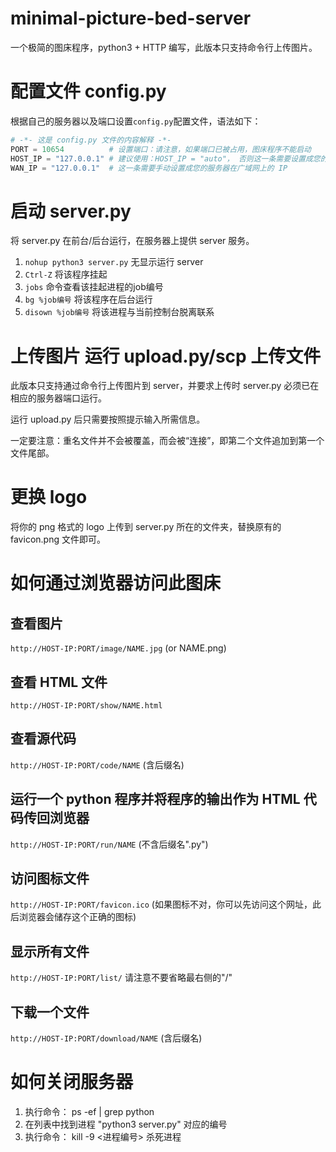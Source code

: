 # minimal-picture-bed-server
一个极简的图床程序，python3 + HTTP 编写，此版本只支持命令行上传图片。

# 配置文件 config.py
根据自己的服务器以及端口设置``config.py``配置文件，语法如下：

```python
# -*- 这是 config.py 文件的内容解释 -*-
PORT = 10654          # 设置端口：请注意，如果端口已被占用，图床程序不能启动
HOST_IP = "127.0.0.1" # 建议使用：HOST_IP = "auto"， 否则这一条需要设置成您的服务器在局域网中的 IP
WAN_IP = "127.0.0.1"  # 这一条需要手动设置成您的服务器在广域网上的 IP
```

# 启动 server.py
将 server.py 在前台/后台运行，在服务器上提供 server 服务。

1. ``nohup python3 server.py`` 无显示运行 server
2. ``Ctrl-Z`` 将该程序挂起
3. ``jobs`` 命令查看该挂起进程的job编号
4. ``bg %job编号`` 将该程序在后台运行
5. ``disown %job编号`` 将该进程与当前控制台脱离联系

# 上传图片 运行 upload.py/scp 上传文件
此版本只支持通过命令行上传图片到 server，并要求上传时 server.py 必须已在相应的服务器端口运行。

运行 upload.py 后只需要按照提示输入所需信息。

一定要注意：重名文件并不会被覆盖，而会被“连接”，即第二个文件追加到第一个文件尾部。

# 更换 logo

将你的 png 格式的 logo 上传到 server.py 所在的文件夹，替换原有的 favicon.png 文件即可。


# 如何通过浏览器访问此图床

## 查看图片
``http://HOST-IP:PORT/image/NAME.jpg`` (or NAME.png)

## 查看 HTML 文件
``http://HOST-IP:PORT/show/NAME.html``

## 查看源代码
``http://HOST-IP:PORT/code/NAME`` (含后缀名)

## 运行一个 python 程序并将程序的输出作为 HTML 代码传回浏览器

``http://HOST-IP:PORT/run/NAME`` (不含后缀名".py")

## 访问图标文件
``http://HOST-IP:PORT/favicon.ico``
(如果图标不对，你可以先访问这个网址，此后浏览器会储存这个正确的图标)

## 显示所有文件
``http://HOST-IP:PORT/list/`` 请注意不要省略最右侧的"/"

## 下载一个文件
``http://HOST-IP:PORT/download/NAME`` (含后缀名)


# 如何关闭服务器

1. 执行命令： ps -ef | grep python
2. 在列表中找到进程 "python3 server.py" 对应的编号
3. 执行命令： kill -9 <进程编号> 杀死进程

